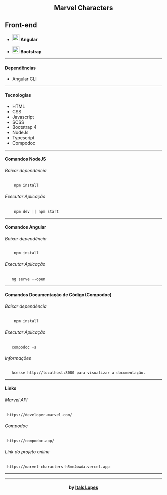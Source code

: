 <h2 align="center"> Marvel Characters </h2>

<h2>Front-end</h1>
<ul>
  <li> <img src="https://upload.wikimedia.org/wikipedia/commons/thumb/c/cf/Angular_full_color_logo.svg/800px-Angular_full_color_logo.svg.png" alt="angular" height="22"> <strong>   Angular </strong> </li>
</ul>
<ul>
  <li> <img src="https://upload.wikimedia.org/wikipedia/commons/b/b2/Bootstrap_logo.svg" alt="bootstrap" height="22"> <strong>   Bootstrap </strong> </li>
</ul>

---

#### Dependências
- Angular CLI

------------

#### Tecnologias
- HTML
- CSS
- Javascript
- SCSS
- Bootstrap 4
- NodeJs
- Typescript
- Compodoc

------------

#### Comandos NodeJS
###### Baixar dependência
```shell
    npm install
```
###### Executar Aplicação
```shell
    npm dev || npm start
```

------------

#### Comandos Angular
###### Baixar dependência
```shell
    npm install
```
###### Executar Aplicação
```shell
   ng serve --open
```

------------

#### Comandos Documentação de Código (Compodoc)
###### Baixar dependência
```shell
    npm install
```
###### Executar Aplicação
```shell
   compodoc -s
```

###### Informações
```shell
   Acesse http://localhost:8080 para visualizar a documentação.
```

------------

#### Links
######   Marvel API
```shell
​ https://developer.marvel.com/
```
######   Compodoc
```shell
​ https://compodoc.app/
```
######   Link do projeto online
```shell
​ https://marvel-characters-h5mn4wwda.vercel.app
```


---


---

<h4 align="center"> <em></></em> by <a href="https://github.com/italolopes9" target="_blank"> Italo Lopes</a> </h4>

